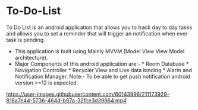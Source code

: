 # To-Do-List
To Do List is an android application that allows you to track day to day tasks and allows you to set a reminder that will trigger an notification when ever
task is pending. 
  * This application is built using  Mainly MVVM (Model View View Model architecture).
  * Major Components of this android application are:-
               * Room Database
               * Navigation Controller
               * Recycler View and Live data binding
               * Alarm and Notification Manager.
  Note:- To be able to get push notification android version >=12 is expected.

https://user-images.githubusercontent.com/60143996/211173929-818a7e44-5736-464d-b67a-32fce3d39864.mp4

